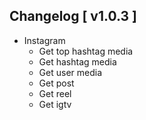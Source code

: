 ## Changelog [ v1.0.3 ]

+ Instagram 
    + Get top hashtag media
    + Get hashtag media
    + Get user media
    + Get post
    + Get reel
    + Get igtv
